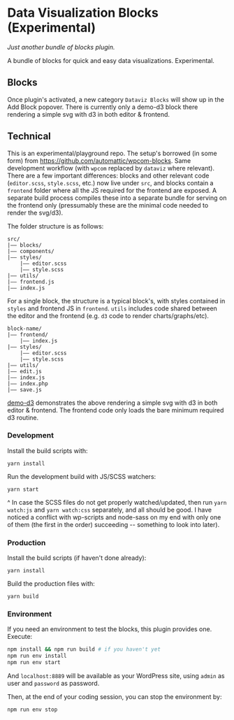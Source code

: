 # Data Visualization Blocks (Experimental)

_Just another bundle of blocks plugin._

A bundle of blocks for quick and easy data visualizations. Experimental.

## Blocks

Once plugin's activated, a new category `Dataviz Blocks` will show up in the Add Block popover. There is currently only a demo-d3 block there rendering a simple svg with d3 in both editor & frontend.

## Technical

This is an experimental/playground repo. The setup's borrowed (in some form) from https://github.com/automattic/wpcom-blocks. Same development workflow (with `wpcom` replaced by `dataviz` where relevant). There are a few important differences: blocks and other relevant code (`editor.scss`, `style.scss`, etc.) now live under `src`, and blocks contain a `frontend` folder where all the JS required for the frontend are exposed. A separate build process compiles these into a separate bundle for serving on the frontend only (pressumably these are the minimal code needed to render the svg/d3).

The folder structure is as follows:

```
src/
|–– blocks/
|–– components/
|–– styles/
    |–– editor.scss
    |–– style.scss
|–– utils/
|–– frontend.js
|–– index.js
```

For a single block, the structure is a typical block's, with styles contained in `styles` and frontend JS in `frontend`. `utils` includes code shared between the editor and the frontend (e.g. `d3` code to render charts/graphs/etc).

```
block-name/
|–– frontend/
    |–– index.js
|–– styles/
    |–– editor.scss
    |–– style.scss
|–– utils/
|–– edit.js
|–– index.js
|–– index.php
|–– save.js
```

[demo-d3](https://github.com/Automattic/dataviz-blocks/tree/master/src/blocks/demo-d3) demonstrates the above rendering a simple svg with d3 in both editor & frontend. The frontend code only loads the bare minimum required d3 routine.

### Development

Install the build scripts with:

`yarn install`

Run the development build with JS/SCSS watchers:

`yarn start`

^ In case the SCSS files do not get properly watched/updated, then run `yarn watch:js` and `yarn watch:css` separately, and all should be good. I have noticed a conflict with wp-scripts and node-sass on my end with only one of them (the first in the order) succeeding -- something to look into later).

### Production

Install the build scripts (if haven't done already):

`yarn install`

Build the production files with:

`yarn build`

### Environment

If you need an environment to test the blocks, this plugin provides one. Execute:

```sh
npm install && npm run build # if you haven't yet
npm run env install
npm run env start
```

And `localhost:8889` will be available as your WordPress site, using `admin` as user and `password` as password.

Then, at the end of your coding session, you can stop the environment by:

```sh
npm run env stop
```
